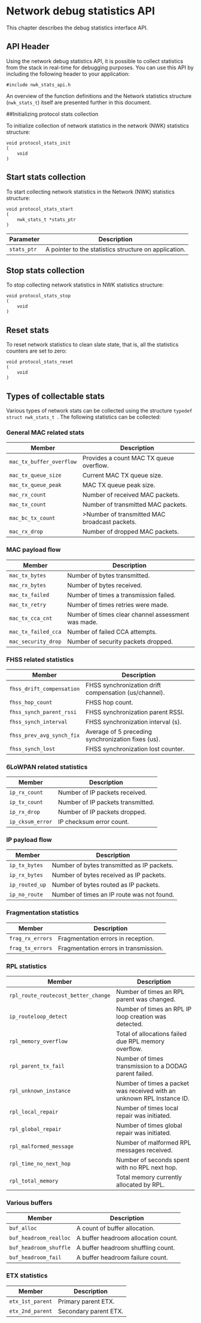 Network debug statistics API
==============================

This chapter describes the debug statistics interface API.

## API Header

Using the network debug statistics API, it is possible to collect statistics from the stack in real-time for debugging purposes. You can use this API by including the following header to your application:

```
#include nwk_stats_api.h
```

An overview of the function definitions and the Network statistics structure (`nwk_stats_t`) itself are presented further in this document.

##Initializing protocol stats collection

To initialize collection of network statistics in the network (NWK) statistics structure:

```
void protocol_stats_init
(
	void
)
```

## Start stats collection

To start collecting network statistics in the Network (NWK) statistics structure:

```
void protocol_stats_start
(
	nwk_stats_t	*stats_ptr
)
```

Parameter|Description
---------|-----------
`stats_ptr`|A pointer to the statistics structure on application.

## Stop stats collection

To stop collecting network statistics in NWK statistics structure:

```
void protocol_stats_stop
(
	void
)
```

## Reset stats

To reset network statistics to clean slate state, that is, all the statistics counters are set to zero:

```
void protocol_stats_reset
(
	void
)
```

## Types of collectable stats

Various types of network stats can be collected using the structure `typedef struct nwk_stats_t `. The following statistics can be collected:

### General MAC related stats

Member|Description
------|-----------
`mac_tx_buffer_overflow`|Provides a count MAC TX queue overflow.
`mac_tx_queue_size`|Current MAC TX queue size.
`mac_tx_queue_peak`|MAC TX queue peak size.
`mac_rx_count`|Number of received MAC packets.
`mac_tx_count`|Number of transmitted MAC packets.
`mac_bc_tx_count`|>Number of transmitted MAC broadcast packets.
`mac_rx_drop`|Number of dropped MAC packets.

### MAC payload flow

Member|Description
------|-----------
`mac_tx_bytes`|Number of bytes transmitted.
`mac_rx_bytes`|Number of bytes received.
`mac_tx_failed`|Number of times a transmission failed.
`mac_tx_retry`|Number of times retries were made.
`mac_tx_cca_cnt`|Number of times clear channel assessment was made.
`mac_tx_failed_cca`|Number of failed CCA attempts.
`mac_security_drop`|Number of security packets dropped.

### FHSS related statistics

Member|Description
------|-----------
`fhss_drift_compensation`|FHSS synchronization drift compensation (us/channel).
`fhss_hop_count`|FHSS hop count.
`fhss_synch_parent_rssi`|FHSS synchronization parent RSSI.
`fhss_synch_interval`|FHSS synchronization interval (s).
`fhss_prev_avg_synch_fix`|Average of 5 preceding synchronization fixes (us).
`fhss_synch_lost`|FHSS synchronization lost counter.

### 6LoWPAN related statistics

Member|Description
------|-----------
`ip_rx_count`|Number of IP packets received.
`ip_tx_count`|Number of IP packets transmitted.
`ip_rx_drop`|Number of IP packets dropped.
`ip_cksum_error`|IP checksum error count.

### IP payload flow

Member|Description
------|-----------
`ip_tx_bytes`|Number of bytes transmitted as IP packets.
`ip_rx_bytes`|Number of bytes received as IP packets.
`ip_routed_up`|Number of bytes routed as IP packets.
`ip_no_route`|Number of times an IP route was not found.

### Fragmentation statistics

Member|Description
------|-----------
`frag_rx_errors`|Fragmentation errors in reception.
`frag_tx_errors`|Fragmentation errors in transmission.

### RPL statistics

Member|Description
------|-----------
`rpl_route_routecost_better_change`|Number of times an RPL parent was changed.
`ip_routeloop_detect`|Number of times an RPL IP loop creation was detected.
`rpl_memory_overflow`|Total of allocations failed due RPL memory overflow.
`rpl_parent_tx_fail`|Number of times transmission to a DODAG parent failed.
`rpl_unknown_instance`|Number of times a packet was received with an unknown RPL Instance ID.
`rpl_local_repair`|Number of times local repair was initiated.
`rpl_global_repair`|Number of times global repair was initiated.
`rpl_malformed_message`|Number of malformed RPL messages received.
`rpl_time_no_next_hop`|Number of seconds spent with no RPL next hop.
`rpl_total_memory`|Total memory currently allocated by RPL.

### Various buffers

Member|Description
------|-----------
`buf_alloc`|A count of buffer allocation.
`buf_headroom_realloc`|A buffer headroom allocation count.
`buf_headroom_shuffle`|A buffer headroom shuffling count.
`buf_headroom_fail`|A buffer headroom failure count.

### ETX statistics

Member|Description
------|-----------
`etx_1st_parent`|Primary parent ETX.
`etx_2nd_parent`|Secondary parent ETX.

